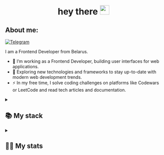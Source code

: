 <h1 align="center">
  hey there
  <img src="https://media.giphy.com/media/hvRJCLFzcasrR4ia7z/giphy.gif" width="30px"/>
</h1>
<div align="center">
</div>

## About me:
[![Telegram](https://img.shields.io/badge/-Telegram-2CA5E0?style=flat&logo=telegram&logoColor=white)](https://tlgg.ru/deathxdder)

I am a Frontend Developer from Belarus.

- 🔭 I’m working as a Frontend Developer, building user interfaces for web applications.
- 🌱 Exploring new technologies and frameworks to stay up-to-date with modern web development trends.
- ⚡ In my free time, I solve coding challenges on platforms like Codewars or LeetCode and read tech articles and documentation.

<details align="left">
  <summary><h2><b>📚 My stack</b></h2></summary>
  <p>
    <h3>Langs</h3>
    <img src="https://skillicons.dev/icons?i=javascript,py,ts,mysql&perline=7" />
    <h3>Frameworks / Tools</h3>
    <img src="https://skillicons.dev/icons?i=linux,react,vue,nodejs,fastapi,django,tailwind,sass,postgres,redux,ps,figma,git&perline=7" />
    <h3>Software</h3>
    <img src="https://skillicons.dev/icons?i=vscode,visualstudio&perline=7" />
    <br>
  </p>
</details>

<details align="left">
  <summary><h2><b>👨‍💻 My stats</b></h2></summary>
  
  ![Anurag's GitHub stats](https://github-readme-stats.vercel.app/api?username=deathxdder&show_icons=true&theme=dark)
  
  [![Top Langs](https://github-readme-stats.vercel.app/api/top-langs/?username=anuraghazra&layout=donut-vertical&theme=vision-friendly-dark)](https://github.com/anuraghazra/github-readme-stats)
</details>
